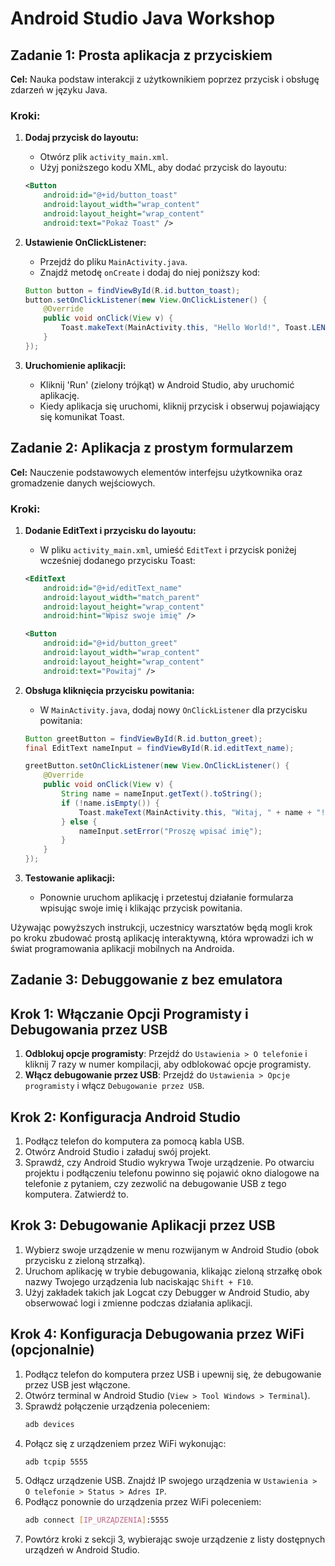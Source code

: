 
# Android Studio Java Workshop

## Zadanie 1: Prosta aplikacja z przyciskiem

**Cel:** Nauka podstaw interakcji z użytkownikiem poprzez przycisk i obsługę zdarzeń w języku Java.

### Kroki:
1. **Dodaj przycisk do layoutu:**
   - Otwórz plik `activity_main.xml`.
   - Użyj poniższego kodu XML, aby dodać przycisk do layoutu:
   ```xml
   <Button
       android:id="@+id/button_toast"
       android:layout_width="wrap_content"
       android:layout_height="wrap_content"
       android:text="Pokaż Toast" />
   ```

2. **Ustawienie OnClickListener:**
   - Przejdź do pliku `MainActivity.java`.
   - Znajdź metodę `onCreate` i dodaj do niej poniższy kod:
   ```java
   Button button = findViewById(R.id.button_toast);
   button.setOnClickListener(new View.OnClickListener() {
       @Override
       public void onClick(View v) {
           Toast.makeText(MainActivity.this, "Hello World!", Toast.LENGTH_SHORT).show();
       }
   });
   ```

3. **Uruchomienie aplikacji:**
   - Kliknij 'Run' (zielony trójkąt) w Android Studio, aby uruchomić aplikację.
   - Kiedy aplikacja się uruchomi, kliknij przycisk i obserwuj pojawiający się komunikat Toast.

## Zadanie 2: Aplikacja z prostym formularzem

**Cel:** Nauczenie podstawowych elementów interfejsu użytkownika oraz gromadzenie danych wejściowych.

### Kroki:
1. **Dodanie EditText i przycisku do layoutu:**
   - W pliku `activity_main.xml`, umieść `EditText` i przycisk poniżej wcześniej dodanego przycisku Toast:
   ```xml
   <EditText
       android:id="@+id/editText_name"
       android:layout_width="match_parent"
       android:layout_height="wrap_content"
       android:hint="Wpisz swoje imię" />
   
   <Button
       android:id="@+id/button_greet"
       android:layout_width="wrap_content"
       android:layout_height="wrap_content"
       android:text="Powitaj" />
   ```

2. **Obsługa kliknięcia przycisku powitania:**
   - W `MainActivity.java`, dodaj nowy `OnClickListener` dla przycisku powitania:
   ```java
   Button greetButton = findViewById(R.id.button_greet);
   final EditText nameInput = findViewById(R.id.editText_name);
   
   greetButton.setOnClickListener(new View.OnClickListener() {
       @Override
       public void onClick(View v) {
           String name = nameInput.getText().toString();
           if (!name.isEmpty()) {
               Toast.makeText(MainActivity.this, "Witaj, " + name + "!", Toast.LENGTH_SHORT).show();
           } else {
               nameInput.setError("Proszę wpisać imię");
           }
       }
   });
   ```

3. **Testowanie aplikacji:**
   - Ponownie uruchom aplikację i przetestuj działanie formularza wpisując swoje imię i klikając przycisk powitania.

Używając powyższych instrukcji, uczestnicy warsztatów będą mogli krok po kroku zbudować prostą aplikację interaktywną, która wprowadzi ich w świat programowania aplikacji mobilnych na Androida.

## Zadanie 3: Debuggowanie z bez emulatora
## Krok 1: Włączanie Opcji Programisty i Debugowania przez USB
1. **Odblokuj opcje programisty**: Przejdź do `Ustawienia > O telefonie` i kliknij 7 razy w numer kompilacji, aby odblokować opcje programisty.
2. **Włącz debugowanie przez USB**: Przejdź do `Ustawienia > Opcje programisty` i włącz `Debugowanie przez USB`.

## Krok 2: Konfiguracja Android Studio
1. Podłącz telefon do komputera za pomocą kabla USB.
2. Otwórz Android Studio i załaduj swój projekt.
3. Sprawdź, czy Android Studio wykrywa Twoje urządzenie. Po otwarciu projektu i podłączeniu telefonu powinno się pojawić okno dialogowe na telefonie z pytaniem, czy zezwolić na debugowanie USB z tego komputera. Zatwierdź to.

## Krok 3: Debugowanie Aplikacji przez USB
1. Wybierz swoje urządzenie w menu rozwijanym w Android Studio (obok przycisku z zieloną strzałką).
2. Uruchom aplikację w trybie debugowania, klikając zieloną strzałkę obok nazwy Twojego urządzenia lub naciskając `Shift + F10`.
3. Użyj zakładek takich jak Logcat czy Debugger w Android Studio, aby obserwować logi i zmienne podczas działania aplikacji.

## Krok 4: Konfiguracja Debugowania przez WiFi (opcjonalnie)
1. Podłącz telefon do komputera przez USB i upewnij się, że debugowanie przez USB jest włączone.
2. Otwórz terminal w Android Studio (`View > Tool Windows > Terminal`).
3. Sprawdź połączenie urządzenia poleceniem:
   ```bash
   adb devices
   ```
4. Połącz się z urządzeniem przez WiFi wykonując:
   ```bash
   adb tcpip 5555
   ```
5. Odłącz urządzenie USB. Znajdź IP swojego urządzenia w `Ustawienia > O telefonie > Status > Adres IP`.
6. Podłącz ponownie do urządzenia przez WiFi poleceniem:
   ```bash
   adb connect [IP_URZĄDZENIA]:5555
   ```
7. Powtórz kroki z sekcji 3, wybierając swoje urządzenie z listy dostępnych urządzeń w Android Studio.
